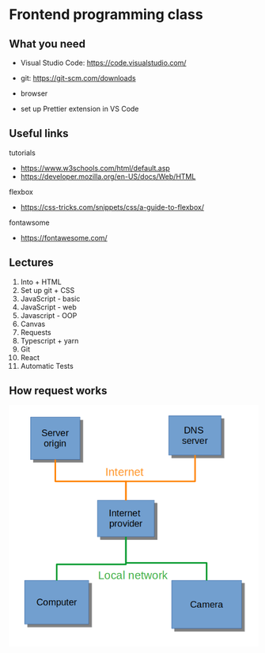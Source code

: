 # Frontend programming class

## What you need

-   Visual Studio Code: https://code.visualstudio.com/
-   git: https://git-scm.com/downloads
-   browser

-   set up Prettier extension in VS Code

## Useful links

tutorials

-   https://www.w3schools.com/html/default.asp
-   https://developer.mozilla.org/en-US/docs/Web/HTML

flexbox

-   https://css-tricks.com/snippets/css/a-guide-to-flexbox/

fontawsome

-   https://fontawesome.com/

## Lectures

1.  Into + HTML
2.  Set up git + CSS
3.  JavaScript - basic
4.  JavaScript - web
5.  Javascript - OOP
6.  Canvas
7.  Requests
8.  Typescript + yarn
9.  Git
10. React
11. Automatic Tests

## How request works

![Schema](./RequestSchema.png)
